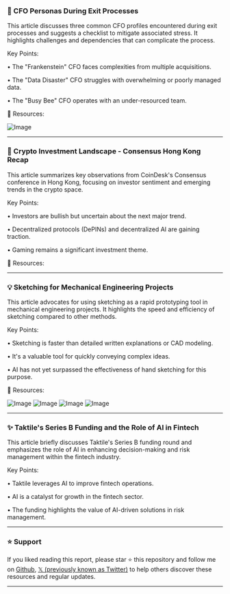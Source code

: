 ### 🤖 CFO Personas During Exit Processes

This article discusses three common CFO profiles encountered during exit processes and suggests a checklist to mitigate associated stress.  It highlights challenges and dependencies that can complicate the process.

Key Points:

• The "Frankenstein" CFO faces complexities from multiple acquisitions.


• The "Data Disaster" CFO struggles with overwhelming or poorly managed data.


• The "Busy Bee" CFO operates with an under-resourced team.


🔗 Resources:

![Image](https://pbs.twimg.com/media/Gkz7nbiWgAACL4_?format=png&name=small)


---

### 🚀  Crypto Investment Landscape - Consensus Hong Kong Recap

This article summarizes key observations from CoinDesk's Consensus conference in Hong Kong, focusing on investor sentiment and emerging trends in the crypto space.

Key Points:

• Investors are bullish but uncertain about the next major trend.


• Decentralized protocols (DePINs) and decentralized AI are gaining traction.


• Gaming remains a significant investment theme.


🔗 Resources:


---

### 💡  Sketching for Mechanical Engineering Projects

This article advocates for using sketching as a rapid prototyping tool in mechanical engineering projects.  It highlights the speed and efficiency of sketching compared to other methods.

Key Points:

• Sketching is faster than detailed written explanations or CAD modeling.


• It's a valuable tool for quickly conveying complex ideas.


• AI has not yet surpassed the effectiveness of hand sketching for this purpose.



🔗 Resources:

![Image](https://pbs.twimg.com/media/GkzJhFsWMAAD2bY?format=jpg&name=small)
![Image](https://pbs.twimg.com/media/GkzJhFqWUAAMNOH?format=jpg&name=small)
![Image](https://pbs.twimg.com/media/GkzJhFqW4AA1AAg?format=jpg&name=small)
![Image](https://pbs.twimg.com/media/GkzJhFqXcAAmv6i?format=jpg&name=small)


---

### ✨ Taktile's Series B Funding and the Role of AI in Fintech

This article briefly discusses Taktile's Series B funding round and emphasizes the role of AI in enhancing decision-making and risk management within the fintech industry.

Key Points:

• Taktile leverages AI to improve fintech operations.


• AI is a catalyst for growth in the fintech sector.


•  The funding highlights the value of AI-driven solutions in risk management.


---

### ⭐️ Support

If you liked reading this report, please star ⭐️ this repository and follow me on [Github](https://github.com/Drix10), [𝕏 (previously known as Twitter)](https://x.com/DRIX_10_) to help others discover these resources and regular updates.

---